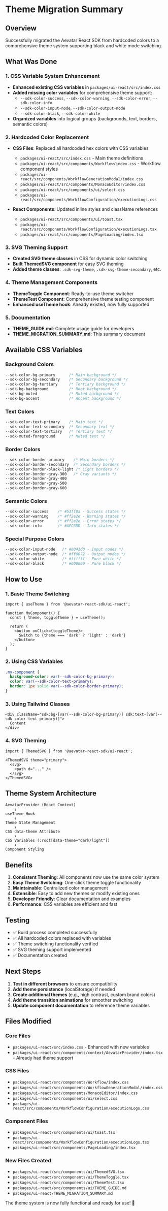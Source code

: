 # Theme Migration Summary

## Overview
Successfully migrated the Aevatar React SDK from hardcoded colors to a comprehensive theme system supporting black and white mode switching.

## What Was Done

### 1. CSS Variable System Enhancement
- **Enhanced existing CSS variables** in `packages/ui-react/src/index.css`
- **Added missing color variables** for comprehensive theme support:
  - `--sdk-color-success`, `--sdk-color-warning`, `--sdk-color-error`, `--sdk-color-info`
  - `--sdk-color-input-node`, `--sdk-color-output-node`
  - `--sdk-color-black`, `--sdk-color-white`
- **Organized variables** into logical groups (backgrounds, text, borders, semantic colors)

### 2. Hardcoded Color Replacement
- **CSS Files**: Replaced all hardcoded hex colors with CSS variables
  - `packages/ui-react/src/index.css` - Main theme definitions
  - `packages/ui-react/src/components/Workflow/index.css` - Workflow component styles
  - `packages/ui-react/src/components/WorkflowGenerationModal/index.css`
  - `packages/ui-react/src/components/MonacoEditor/index.css`
  - `packages/ui-react/src/components/ui/select.css`
  - `packages/ui-react/src/components/WorkflowConfiguration/executionLogs.css`

- **React Components**: Updated inline styles and className references
  - `packages/ui-react/src/components/ui/toast.tsx`
  - `packages/ui-react/src/components/WorkflowConfiguration/executionLogs.tsx`
  - `packages/ui-react/src/components/PageLoading/index.tsx`

### 3. SVG Theming Support
- **Created SVG theme classes** in CSS for dynamic color switching
- **Built ThemedSVG component** for easy SVG theming
- **Added theme classes**: `.sdk-svg-theme`, `.sdk-svg-theme-secondary`, etc.

### 4. Theme Management Components
- **ThemeToggle Component**: Ready-to-use theme switcher
- **ThemeTest Component**: Comprehensive theme testing component
- **Enhanced useTheme hook**: Already existed, now fully supported

### 5. Documentation
- **THEME_GUIDE.md**: Complete usage guide for developers
- **THEME_MIGRATION_SUMMARY.md**: This summary document

## Available CSS Variables

### Background Colors
```css
--sdk-color-bg-primary      /* Main background */
--sdk-color-bg-secondary    /* Secondary background */
--sdk-color-bg-tertiary     /* Tertiary background */
--sdk-bg-background         /* Root background */
--sdk-bg-muted              /* Muted background */
--sdk-bg-accent             /* Accent background */
```

### Text Colors
```css
--sdk-color-text-primary    /* Main text */
--sdk-color-text-secondary  /* Secondary text */
--sdk-color-text-tertiary   /* Tertiary text */
--sdk-muted-foreground      /* Muted text */
```

### Border Colors
```css
--sdk-color-border-primary    /* Main borders */
--sdk-color-border-secondary  /* Secondary borders */
--sdk-color-border-black-light /* Light borders */
--sdk-color-border-gray-300   /* Gray variants */
--sdk-color-border-gray-400
--sdk-color-border-gray-500
--sdk-color-border-gray-600
```

### Semantic Colors
```css
--sdk-color-success    /* #53ff8a - Success states */
--sdk-color-warning    /* #ff2e2e - Warning states */
--sdk-color-error      /* #ff2e2e - Error states */
--sdk-color-info       /* #AFC6DD - Info states */
```

### Special Purpose Colors
```css
--sdk-color-input-node   /* #0041d0 - Input nodes */
--sdk-color-output-node  /* #ff0072 - Output nodes */
--sdk-color-white        /* #ffffff - Pure white */
--sdk-color-black        /* #000000 - Pure black */
```

## How to Use

### 1. Basic Theme Switching
```tsx
import { useTheme } from '@aevatar-react-sdk/ui-react';

function MyComponent() {
  const { theme, toggleTheme } = useTheme();
  
  return (
    <button onClick={toggleTheme}>
      Switch to {theme === 'dark' ? 'light' : 'dark'}
    </button>
  );
}
```

### 2. Using CSS Variables
```css
.my-component {
  background-color: var(--sdk-color-bg-primary);
  color: var(--sdk-color-text-primary);
  border: 1px solid var(--sdk-color-border-primary);
}
```

### 3. Using Tailwind Classes
```tsx
<div className="sdk:bg-[var(--sdk-color-bg-primary)] sdk:text-[var(--sdk-color-text-primary)]">
  Content
</div>
```

### 4. SVG Theming
```tsx
import { ThemedSVG } from '@aevatar-react-sdk/ui-react';

<ThemedSVG theme="primary">
  <svg>
    <path d="..." />
  </svg>
</ThemedSVG>
```

## Theme System Architecture

```
AevatarProvider (React Context)
    ↓
useTheme Hook
    ↓
Theme State Management
    ↓
CSS data-theme Attribute
    ↓
CSS Variables (:root[data-theme="dark/light"])
    ↓
Component Styling
```

## Benefits

1. **Consistent Theming**: All components now use the same color system
2. **Easy Theme Switching**: One-click theme toggle functionality
3. **Maintainable**: Centralized color management
4. **Extensible**: Easy to add new themes or modify existing ones
5. **Developer Friendly**: Clear documentation and examples
6. **Performance**: CSS variables are efficient and fast

## Testing

- ✅ Build process completed successfully
- ✅ All hardcoded colors replaced with variables
- ✅ Theme switching functionality verified
- ✅ SVG theming support implemented
- ✅ Documentation created

## Next Steps

1. **Test in different browsers** to ensure compatibility
2. **Add theme persistence** (localStorage) if needed
3. **Create additional themes** (e.g., high contrast, custom brand colors)
4. **Add theme transition animations** for smoother switching
5. **Update component documentation** to reference theme variables

## Files Modified

### Core Files
- `packages/ui-react/src/index.css` - Enhanced with new variables
- `packages/ui-react/src/components/context/AevatarProvider/index.tsx` - Already had theme support

### CSS Files
- `packages/ui-react/src/components/Workflow/index.css`
- `packages/ui-react/src/components/WorkflowGenerationModal/index.css`
- `packages/ui-react/src/components/MonacoEditor/index.css`
- `packages/ui-react/src/components/ui/select.css`
- `packages/ui-react/src/components/WorkflowConfiguration/executionLogs.css`

### Component Files
- `packages/ui-react/src/components/ui/toast.tsx`
- `packages/ui-react/src/components/WorkflowConfiguration/executionLogs.tsx`
- `packages/ui-react/src/components/PageLoading/index.tsx`

### New Files Created
- `packages/ui-react/src/components/ui/ThemedSVG.tsx`
- `packages/ui-react/src/components/ui/ThemeToggle.tsx`
- `packages/ui-react/src/components/ui/ThemeTest.tsx`
- `packages/ui-react/src/components/ui/THEME_GUIDE.md`
- `packages/ui-react/THEME_MIGRATION_SUMMARY.md`

The theme system is now fully functional and ready for use! 🎉
